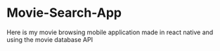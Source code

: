 # Movie-Search-App

Here is my movie browsing mobile application made in react native and using the movie database API

<img src=""/>
